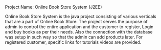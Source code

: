 Project Name: Online Book Store System (J2EE)

Online Book Store System is the java project consisting of
various verticals that are a part of Online Book Store. The
project serves the purpose of admin to control the entire
application and the customer to register, Login and buy books as
per their needs. Also the connection with the database was
setup in such way so that the admin can add products later. For
registered customer, specific links for tutorials videos are
provided.
